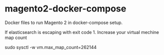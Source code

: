 # magento2-docker-compose

Docker files to run Magento 2 in docker-compose setup.


If elasticsearch is escaping with exit code 1. Increase your virtual mechine map count

sudo sysctl -w vm.max_map_count=262144




